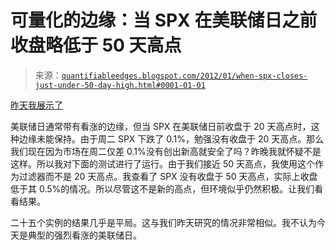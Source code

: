 <!--yml

分类：未分类

日期：2024-05-18 08:52:29

-->

# 可量化的边缘：当 SPX 在美联储日之前收盘略低于 50 天高点

> 来源：[`quantifiableedges.blogspot.com/2012/01/when-spx-closes-just-under-50-day-high.html#0001-01-01`](http://quantifiableedges.blogspot.com/2012/01/when-spx-closes-just-under-50-day-high.html#0001-01-01)

[昨天我展示了](http://quantifiableedges.blogspot.com/2012/01/intermediate-term-highs-prior-to-fed.html)

美联储日通常带有看涨的边缘，但当 SPX 在美联储日前收盘于 20 天高点时，这种边缘未能保持。由于周二 SPX 下跌了 0.1%，勉强没有收盘于 20 天高点。那么我们现在因为市场在周二仅差 0.1%没有创出新高就安全了吗？昨晚我就怀疑不是这样。所以我对下面的测试进行了运行。由于我们接近 50 天高点，我使用这个作为过滤器而不是 20 天高点。我查看了 SPX 没有收盘于 50 天高点，实际上收盘低于其 0.5%的情况。所以尽管这不是新的高点，但环境似乎仍然积极。让我们看看结果。

二十五个实例的结果几乎是平局。这与我们昨天研究的情况非常相似。我不认为今天是典型的强烈看涨的美联储日。
